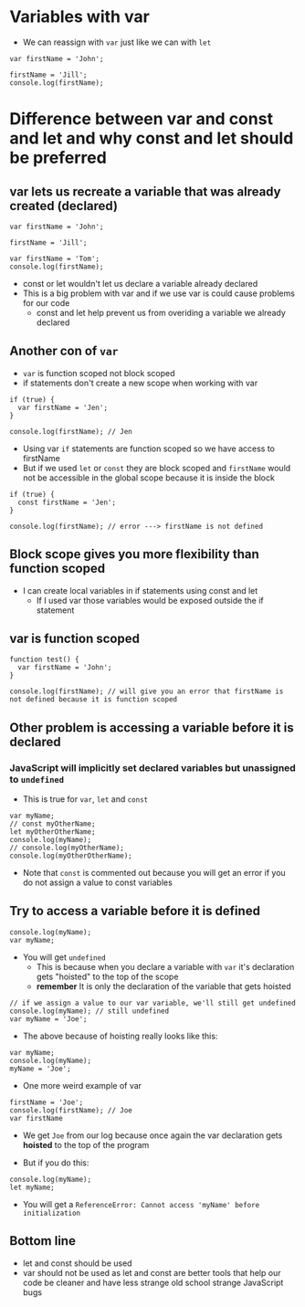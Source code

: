 # Variables with var
* We can reassign with `var` just like we can with `let`

```
var firstName = 'John';

firstName = 'Jill';
console.log(firstName);

```

# Difference between var and const and let and why const and let should be preferred
## var lets us recreate a variable that was already created (declared)

```
var firstName = 'John';

firstName = 'Jill';

var firstName = 'Tom';
console.log(firstName);
```

* const or let wouldn't let us declare a variable already declared
* This is a big problem with var and if we use var is could cause problems for our code
    - const and let help prevent us from overiding a variable we already declared

## Another con of `var`
* `var` is function scoped not block scoped
* if statements don't create a new scope when working with var

```
if (true) {
  var firstName = 'Jen';
}

console.log(firstName); // Jen
```

* Using var `if` statements are function scoped so we have access to firstName
* But if we used `let` or `const` they are block scoped and `firstName` would not be accessible in the global scope because it is inside the block

```
if (true) {
  const firstName = 'Jen';
}

console.log(firstName); // error ---> firstName is not defined
```

## Block scope gives you more flexibility than function scoped
* I can create local variables in if statements using const and let 
    - If I used var those variables would be exposed outside the if statement

## var is function scoped
```
function test() {
  var firstName = 'John';
}

console.log(firstName); // will give you an error that firstName is not defined because it is function scoped
```

## Other problem is accessing a variable before it is declared
### JavaScript will implicitly set declared variables but unassigned to `undefined`
* This is true for `var`, `let` and `const`

```
var myName;
// const myOtherName;
let myOtherOtherName;
console.log(myName);
// console.log(myOtherName);
console.log(myOtherOtherName);
```

* Note that `const` is commented out because you will get an error if you do not assign a value to const variables

## Try to access a variable before it is defined
```
console.log(myName);
var myName;
```

* You will get `undefined`
    - This is because when you declare a variable with `var` it's declaration gets "hoisted" to the top of the scope
    - **remember** It is only the declaration of the variable that gets hoisted

```
// if we assign a value to our var variable, we'll still get undefined
console.log(myName); // still undefined
var myName = 'Joe';
```

* The above because of hoisting really looks like this:

```
var myName;
console.log(myName);
myName = 'Joe';
```

* One more weird example of var

```
firstName = 'Joe';
console.log(firstName); // Joe
var firstName
```

* We get `Joe` from our log because once again the var declaration gets **hoisted** to the top of the program

* But if you do this:

```
console.log(myName);
let myName;
```

* You will get a `ReferenceError: Cannot access 'myName' before initialization`

## Bottom line
* let and const should be used
* var should not be used as let and const are better tools that help our code be cleaner and have less strange old school strange JavaScript bugs
